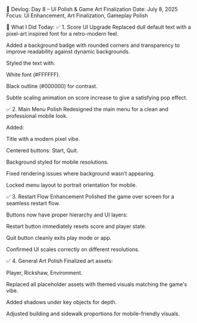 📖 Devlog: Day 8 – UI Polish & Game Art Finalization
Date: July 8, 2025
Focus: UI Enhancement, Art Finalization, Gameplay Polish

🎨 What I Did Today:
✅ 1. Score UI Upgrade
Replaced dull default text with a pixel-art inspired font for a retro-modern feel.

Added a background badge with rounded corners and transparency to improve readability against dynamic backgrounds.

Styled the text with:

White font (#FFFFFF).

Black outline (#000000) for contrast.

Subtle scaling animation on score increase to give a satisfying pop effect.

✅ 2. Main Menu Polish
Redesigned the main menu for a clean and professional mobile look.

Added:

Title with a modern pixel vibe.

Centered buttons: Start, Quit.

Background styled for mobile resolutions.

Fixed rendering issues where background wasn’t appearing.

Locked menu layout to portrait orientation for mobile.

✅ 3. Restart Flow Enhancement
Polished the game over screen for a seamless restart flow.

Buttons now have proper hierarchy and UI layers:

Restart button immediately resets score and player state.

Quit button cleanly exits play mode or app.

Confirmed UI scales correctly on different resolutions.

✅ 4. General Art Polish
Finalized art assets:

Player, Rickshaw, Environment.

Replaced all placeholder assets with themed visuals matching the game's vibe.

Added shadows under key objects for depth.

Adjusted building and sidewalk proportions for mobile-friendly visuals.